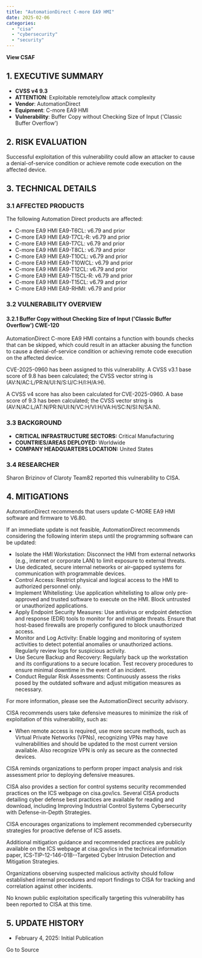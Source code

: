 ```yaml
---
title: "AutomationDirect C-more EA9 HMI"
date: 2025-02-06
categories: 
  - "cisa"
  - "cybersecurity"
  - "security"
---
```


**View CSAF**

## 1\. EXECUTIVE SUMMARY

- **CVSS v4 9.3**
- **ATTENTION**: Exploitable remotely/low attack complexity
- **Vendor**: AutomationDirect
- **Equipment**: C-more EA9 HMI
- **Vulnerability**: Buffer Copy without Checking Size of Input ('Classic Buffer Overflow')

## 2\. RISK EVALUATION

Successful exploitation of this vulnerability could allow an attacker to cause a denial-of-service condition or achieve remote code execution on the affected device.

## 3\. TECHNICAL DETAILS

### 3.1 AFFECTED PRODUCTS

The following Automation Direct products are affected:

- C-more EA9 HMI EA9-T6CL: v6.79 and prior
- C-more EA9 HMI EA9-T7CL-R: v6.79 and prior
- C-more EA9 HMI EA9-T7CL: v6.79 and prior
- C-more EA9 HMI EA9-T8CL: v6.79 and prior
- C-more EA9 HMI EA9-T10CL: v6.79 and prior
- C-more EA9 HMI EA9-T10WCL: v6.79 and prior
- C-more EA9 HMI EA9-T12CL: v6.79 and prior
- C-more EA9 HMI EA9-T15CL-R: v6.79 and prior
- C-more EA9 HMI EA9-T15CL: v6.79 and prior
- C-more EA9 HMI EA9-RHMI: v6.79 and prior

### 3.2 VULNERABILITY OVERVIEW

#### **3.2.1** **Buffer Copy without Checking Size of Input ('Classic Buffer Overflow') CWE-120**

AutomationDirect C-more EA9 HMI contains a function with bounds checks that can be skipped, which could result in an attacker abusing the function to cause a denial-of-service condition or achieving remote code execution on the affected device.

CVE-2025-0960 has been assigned to this vulnerability. A CVSS v3.1 base score of 9.8 has been calculated; the CVSS vector string is (AV:N/AC:L/PR:N/UI:N/S:U/C:H/I:H/A:H).

A CVSS v4 score has also been calculated for CVE-2025-0960. A base score of 9.3 has been calculated; the CVSS vector string is (AV:N/AC:L/AT:N/PR:N/UI:N/VC:H/VI:H/VA:H/SC:N/SI:N/SA:N).

### 3.3 BACKGROUND

- **CRITICAL INFRASTRUCTURE SECTORS:** Critical Manufacturing
- **COUNTRIES/AREAS DEPLOYED:** Worldwide
- **COMPANY HEADQUARTERS LOCATION:** United States

### 3.4 RESEARCHER

Sharon Brizinov of Claroty Team82 reported this vulnerability to CISA.

## 4\. MITIGATIONS

AutomationDirect recommends that users update C-MORE EA9 HMI software and firmware to V6.80.

If an immediate update is not feasible, AutomationDirect recommends considering the following interim steps until the programming software can be updated:

- Isolate the HMI Workstation: Disconnect the HMI from external networks (e.g., internet or corporate LAN) to limit exposure to external threats.
- Use dedicated, secure internal networks or air-gapped systems for communication with programmable devices.
- Control Access: Restrict physical and logical access to the HMI to authorized personnel only.
- Implement Whitelisting: Use application whitelisting to allow only pre-approved and trusted software to execute on the HMI. Block untrusted or unauthorized applications.
- Apply Endpoint Security Measures: Use antivirus or endpoint detection and response (EDR) tools to monitor for and mitigate threats. Ensure that host-based firewalls are properly configured to block unauthorized access.
- Monitor and Log Activity: Enable logging and monitoring of system activities to detect potential anomalies or unauthorized actions. Regularly review logs for suspicious activity.
- Use Secure Backup and Recovery: Regularly back up the workstation and its configurations to a secure location. Test recovery procedures to ensure minimal downtime in the event of an incident.
- Conduct Regular Risk Assessments: Continuously assess the risks posed by the outdated software and adjust mitigation measures as necessary.

For more information, please see the AutomationDirect security advisory.

CISA recommends users take defensive measures to minimize the risk of exploitation of this vulnerability, such as:

- When remote access is required, use more secure methods, such as Virtual Private Networks (VPNs), recognizing VPNs may have vulnerabilities and should be updated to the most current version available. Also recognize VPN is only as secure as the connected devices.

CISA reminds organizations to perform proper impact analysis and risk assessment prior to deploying defensive measures.

CISA also provides a section for control systems security recommended practices on the ICS webpage on cisa.gov/ics. Several CISA products detailing cyber defense best practices are available for reading and download, including Improving Industrial Control Systems Cybersecurity with Defense-in-Depth Strategies.

CISA encourages organizations to implement recommended cybersecurity strategies for proactive defense of ICS assets.

Additional mitigation guidance and recommended practices are publicly available on the ICS webpage at cisa.gov/ics in the technical information paper, ICS-TIP-12-146-01B--Targeted Cyber Intrusion Detection and Mitigation Strategies.

Organizations observing suspected malicious activity should follow established internal procedures and report findings to CISA for tracking and correlation against other incidents.

No known public exploitation specifically targeting this vulnerability has been reported to CISA at this time.

## 5\. UPDATE HISTORY

- February 4, 2025: Initial Publication

Go to Source
